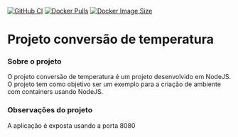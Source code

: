 
[![GitHub CI](https://github.com/miraldo/conversao-temperatura/actions/workflows/main.yml/badge.svg)](https://github.com/miraldo/conversao-temperatura)
[![Docker Pulls](https://badgen.net/docker/pulls/miraldo/conversao-temperatura?icon=docker&label=pulls)](https://hub.docker.com/r/miraldo/conversao-temperatura/)
[![Docker Image Size](https://badgen.net/docker/size/miraldo/conversao-temperatura?icon=docker&label=image%20size)](https://hub.docker.com/r/miraldo/conversao-temperatura/)


# Projeto conversão de temperatura

### Sobre o projeto
O projeto conversão de temperatura é um projeto desenvolvido em NodeJS. O projeto tem como objetivo ser um exemplo para a criação de ambiente com containers usando NodeJS.

### Observações do projeto
A aplicação é exposta usando a porta 8080
